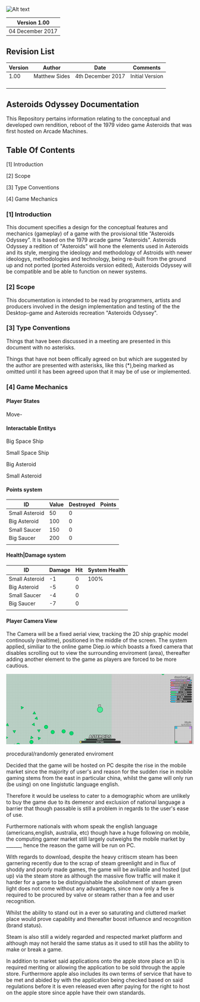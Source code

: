 
![Alt text](https://github.com/matthewsides/Asteroids-Odyssey-/blob/master/asteroids-odyssey-poster.png?raw=true "Optional Title")

| Version 1.00    |
|-----------------|
| 04 December 2017|
 


## Revision List

| Version     | Author          | Date                 | Comments                       |
|-------------|-----------------|----------------------|--------------------------------|
| 1.00        |  Matthew Sides  | 4th December 2017    | Initial Version                |
|             |                 |                      |                                | 
|             |                 |                      |                                | 
|             |                 |                      |                                |
|             |                 |                      |                                |
                   

## Asteroids Odyssey Documentation
This Repository pertains information relating to the conceptual and developed own rendition, reboot of the 1979 video game Asteroids that was first hosted on Arcade Machines.


## Table Of Contents

[1] Introduction 

[2] Scope

[3] Type Conventions

[4] Game Mechanics 

### [1] Introduction

This document specifies a design for the conceptual features and mechanics (gameplay) of a game with the provisional title “Asteroids Odyssey”. It is based on the 1979 arcade game "Asteroids". Asteroids Odyssey a redition of "Asteroids" will hone the elements used in Asteroids and its style, merging the ideology and methodology of Astroids with newer ideologys, methodologies and technology, being re-built from the ground up and not ported (ported Asteroids version edited), Asteroids Odyssey will be compatible and be able to function on newer systems.

### [2] Scope

This documentation is intended to be read by programmers, artists and producers involved in the design implementation and testing of the the Desktop-game and Asteroids recreation  "Asteroids Odyssey".

### [3] Type Conventions

Things that have been discussed in a meeting are presented in this document with no asterisks.

Things that have not been offically agreed on but which are suggested by the author are presented with asterisks, like this (*),being marked as omitted until it has been agreed upon that it may be of use or implemented.


### [4] Game Mechanics

#### Player States

Move-


#### Interactable Entitys 

Big Space Ship

Small Space Ship

Big Asteroid 

Small Asteroid

#### Points system

| ID          | Value           | Destroyed            | Points                         |
|-------------|-----------------|----------------------|--------------------------------|
| Small Asteroid|  50  | 0   |                                                          |
| Big Asteroid|    100 | 0   |                                                          | 
| Small Saucer|    150 | 0   |                                                          | 
| Big Saucer  |    200 | 0   |                                                          |
|             |        |     |                                                          |
                   
#### Health|Damage system

| ID          | Damage          | Hit                  | System Health                  |
|-------------|-----------------|----------------------|--------------------------------|
| Small Asteroid| -1 | 0  | 100%                                                        |
| Big Asteroid|   -5 | 0  |                                                             | 
| Small Saucer|   -4 | 0  |                                                             | 
|  Big Saucer |   -7 | 0  |                                                             |
|             |      |    |                                                             |
                   

#### Player Camera View
The Camera will be a fixed aerial view, tracking the 2D ship graphic model continously (realtime), positioned in the middle of the screen. The system applied, similiar to the online game Diep.io which boasts a fixed camera that disables scrolling out to view the surrounding enviroment (area), thereafter adding another element to the game as players are forced to be more cautious.

![Alt text](https://github.com/matthewsides/Asteroids-Odyssey-/blob/master/Diep.io.png?raw=true "Optional Title")

procedural/randomly generated enviroment

Decided that the game will be hosted on PC despite the rise in the mobile market since the majority of user's and reason for the sudden rise in mobile gaming stems from the east in particular china, whilst the game will only run (be using) on one lingistutic language english. 


Therefore it would be useless to cater to a demographic whom are unlikely to buy the game due to its demenor and exclusion of national language a barrier that though passable is still a problem in regards to the user's ease of use. 

Furthermore nationals with whom speak the english language (americans,english, australia, etc) though have a huge following on mobile, the computing  gamer market still largely outweighs the mobile market by ______, hence the reason the game will be run on PC.

With regards to download, despite the heavy critiscm steam has been garnering recently due to the scrap of steam greenlight and in flux of shoddy and poorly made games, the game will be aviliable and hosted (put up) via the steam store as although the massive flow traffic will make it harder for a game to be distinguishable the abolishment of steam green light does not come without any advantages, since now only a fee is required to be procured by valve or steam rather than a fee and user recognition.

Whilst the ability to stand out in a ever so saturating and cluttered market place would prove capablity and thereafter boost influence and recognition (brand status).

Steam is also still a widely regarded and respected market platform and although may not herald the same status as it used to still has the ability to make or break a game.

In addition to market said applications onto the apple store place an ID is required meriting or allowing the application to be sold through the apple store. Furthermore  apple also includes its own terms of  service  that have to be met and abided by with the application being checked based on said regulations before it is even released even after paying for the right to host on the apple store since apple have their own standards. 

